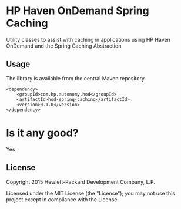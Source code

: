 # HP Haven OnDemand Spring Caching
Utility classes to assist with caching in applications using HP Haven OnDemand and the Spring Caching Abstraction

## Usage
The library is available from the central Maven repository.
    
    <dependency>
        <groupId>com.hp.autonomy.hod</groupId>
        <artifactId>hod-spring-caching</artifactId>
        <version>0.1.0</version>
    </dependency>
    
# Is it any good?
Yes

## License
Copyright 2015 Hewlett-Packard Development Company, L.P.

Licensed under the MIT License (the "License"); you may not use this project except in compliance with the License.
